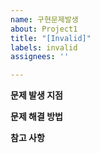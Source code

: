 ```yaml
---
name: 구현문제발생
about: Project1
title: "[Invalid]"
labels: invalid
assignees: ''

---
```


**문제 발생 지점**
>

**문제 해결 방법**
>

**참고 사항**
>
